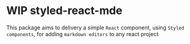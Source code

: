 # WIP styled-react-mde

This package aims to delivery a simple `React` component, using `Styled components`, for adding `markdown editors` to any react project

